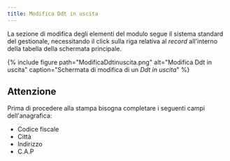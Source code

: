 ```yaml
---
title: Modifica Ddt in uscita
---
```


La sezione di modifica degli elementi del modulo segue il sistema standard del gestionale, necessitando il click sulla riga relativa al *record* all'interno della tabella della schermata principale.

{% include figure path="ModificaDdtinuscita.png" alt="Modifica Ddt in uscita" caption="Schermata di modifica di un *Ddt in uscita*" %}

## Attenzione
Prima di procedere alla stampa bisogna completare i seguenti campi dell'anagrafica:
- Codice fiscale
- Città
- Indirizzo
- C.A.P